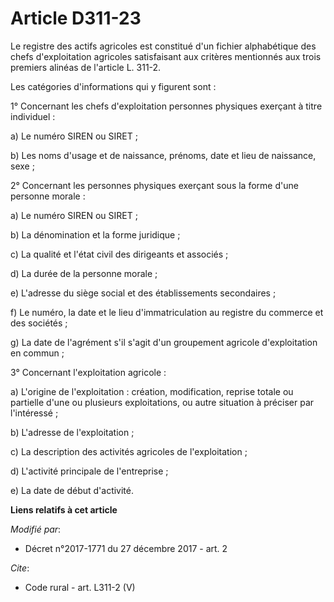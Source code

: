 # Article D311-23

Le registre des actifs agricoles est constitué d'un fichier alphabétique des chefs d'exploitation agricoles satisfaisant aux
critères mentionnés aux trois premiers alinéas de l'article L. 311-2.

Les catégories d'informations qui y figurent sont :

1° Concernant les chefs d'exploitation personnes physiques exerçant à titre individuel :

a) Le numéro SIREN ou SIRET ;

b) Les noms d'usage et de naissance, prénoms, date et lieu de naissance, sexe ;

2° Concernant les personnes physiques exerçant sous la forme d'une personne morale :

a) Le numéro SIREN ou SIRET ;

b) La dénomination et la forme juridique ;

c) La qualité et l'état civil des dirigeants et associés ;

d) La durée de la personne morale ;

e) L'adresse du siège social et des établissements secondaires ;

f) Le numéro, la date et le lieu d'immatriculation au registre du commerce et des sociétés ;

g) La date de l'agrément s'il s'agit d'un groupement agricole d'exploitation en commun ;

3° Concernant l'exploitation agricole :

a) L'origine de l'exploitation : création, modification, reprise totale ou partielle d'une ou plusieurs exploitations, ou
autre situation à préciser par l'intéressé ;

b) L'adresse de l'exploitation ;

c) La description des activités agricoles de l'exploitation ;

d) L'activité principale de l'entreprise ;

e) La date de début d'activité.

**Liens relatifs à cet article**

_Modifié par_:

  - Décret n°2017-1771 du 27 décembre 2017 - art. 2

_Cite_:

  - Code rural - art. L311-2 (V)
